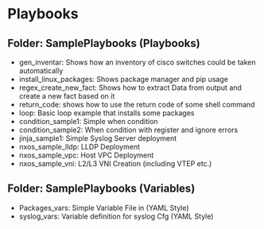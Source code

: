 Playbooks
=========

## Folder: SamplePlaybooks (Playbooks)
* gen_inventar: Shows how an inventory of cisco switches could be taken automatically
* install_linux_packages: Shows package manager and pip usage
* regex_create_new_fact: Shows how to extract Data from output and create a new fact based on it
* return_code: shows how to use the return code of some shell command
* loop: Basic loop example that installs some packages
* condition_sample1: Simple when condition
* condition_sample2: When condition with register and ignore errors
* jinja_sample1: Simple Syslog Server deployment
* nxos_sample_lldp: LLDP Deployment 
* nxos_sample_vpc: Host VPC Deployment
* nxos_sample_vni: L2/L3 VNI Creation (including VTEP etc.)

## Folder: SamplePlaybooks (Variables)
* Packages_vars: Simple Variable File in (YAML Style)
* syslog_vars: Variable definition for syslog Cfg (YAML Style)